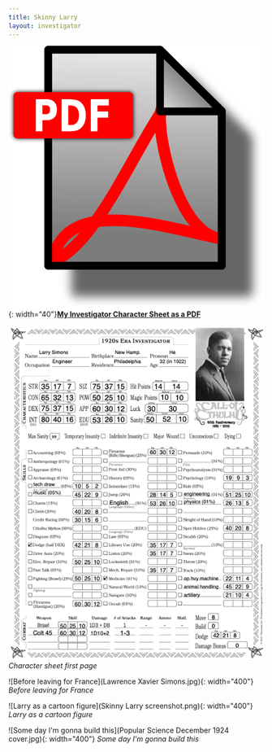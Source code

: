 ```yaml
---
title: Skinny Larry
layout: investigator
---
```


![PDF file](../../images/pdf-icon.png){: width="40"}**[My Investigator Character Sheet as a PDF](<Lawrence "Skinny Larry" Xavier Simons, war veteran.pdf>)**

![character sheet](larry-character-sheet.png)
_Character sheet first page_

![Before leaving for France](Lawrence Xavier Simons.jpg){: width="400"}
_Before leaving for France_


![Larry as a cartoon figure](Skinny Larry screenshot.png){: width="400"}
_Larry as a cartoon figure_

![Some day I'm gonna build this](Popular Science December 1924 cover.jpg){: width="400"}
_Some day I'm gonna build this_